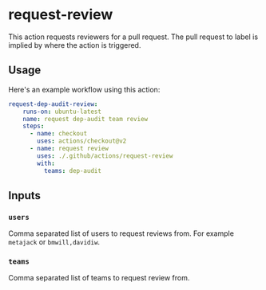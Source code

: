 # request-review

This action requests reviewers for a pull request. The pull request to label
is implied by where the action is triggered.

## Usage

Here's an example workflow using this action:

```yaml
request-dep-audit-review:
    runs-on: ubuntu-latest
    name: request dep-audit team review
    steps:
      - name: checkout
        uses: actions/checkout@v2
      - name: request review
        uses: ./.github/actions/request-review
        with:
          teams: dep-audit
```

## Inputs

### `users`

Comma separated list of users to request reviews from. For example `metajack`
or `bmwill,davidiw`.

### `teams`

Comma separated list of teams to request review from.
